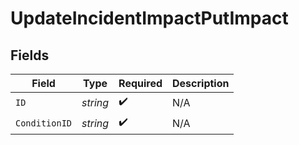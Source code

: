 # UpdateIncidentImpactPutImpact


## Fields

| Field              | Type               | Required           | Description        |
| ------------------ | ------------------ | ------------------ | ------------------ |
| `ID`               | *string*           | :heavy_check_mark: | N/A                |
| `ConditionID`      | *string*           | :heavy_check_mark: | N/A                |